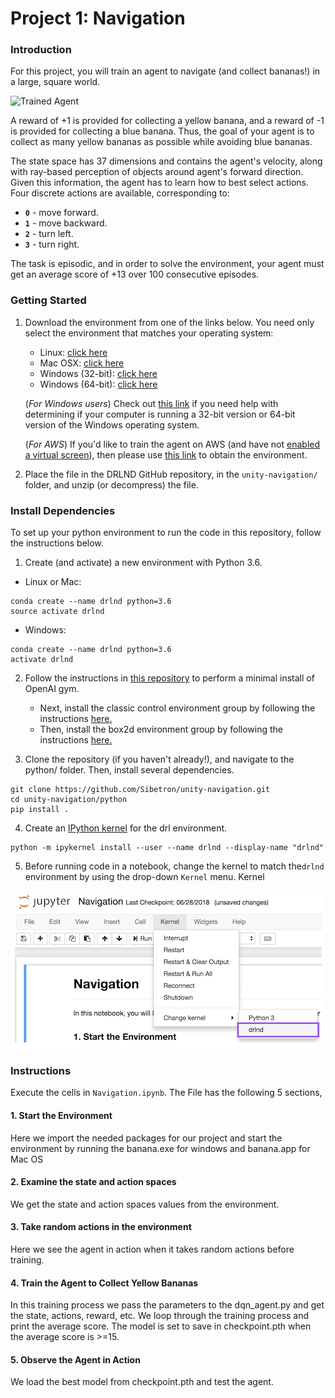 [//]: # (Image References)

[image1]: https://user-images.githubusercontent.com/10624937/42135619-d90f2f28-7d12-11e8-8823-82b970a54d7e.gif "Trained Agent"

# Project 1: Navigation

### Introduction

For this project, you will train an agent to navigate (and collect bananas!) in a large, square world.  

![Trained Agent][image1]

A reward of +1 is provided for collecting a yellow banana, and a reward of -1 is provided for collecting a blue banana.  Thus, the goal of your agent is to collect as many yellow bananas as possible while avoiding blue bananas.  

The state space has 37 dimensions and contains the agent's velocity, along with ray-based perception of objects around agent's forward direction.  Given this information, the agent has to learn how to best select actions.  Four discrete actions are available, corresponding to:
- **`0`** - move forward.
- **`1`** - move backward.
- **`2`** - turn left.
- **`3`** - turn right.

The task is episodic, and in order to solve the environment, your agent must get an average score of +13 over 100 consecutive episodes.

### Getting Started

1. Download the environment from one of the links below.  You need only select the environment that matches your operating system:
    - Linux: [click here](https://s3-us-west-1.amazonaws.com/udacity-drlnd/P1/Banana/Banana_Linux.zip)
    - Mac OSX: [click here](https://s3-us-west-1.amazonaws.com/udacity-drlnd/P1/Banana/Banana.app.zip)
    - Windows (32-bit): [click here](https://s3-us-west-1.amazonaws.com/udacity-drlnd/P1/Banana/Banana_Windows_x86.zip)
    - Windows (64-bit): [click here](https://s3-us-west-1.amazonaws.com/udacity-drlnd/P1/Banana/Banana_Windows_x86_64.zip)
    
    (_For Windows users_) Check out [this link](https://support.microsoft.com/en-us/help/827218/how-to-determine-whether-a-computer-is-running-a-32-bit-version-or-64) if you need help with determining if your computer is running a 32-bit version or 64-bit version of the Windows operating system.

    (_For AWS_) If you'd like to train the agent on AWS (and have not [enabled a virtual screen](https://github.com/Unity-Technologies/ml-agents/blob/master/docs/Training-on-Amazon-Web-Service.md)), then please use [this link](https://s3-us-west-1.amazonaws.com/udacity-drlnd/P1/Banana/Banana_Linux_NoVis.zip) to obtain the environment.

2. Place the file in the DRLND GitHub repository, in the `unity-navigation/` folder, and unzip (or decompress) the file. 


### Install Dependencies
To set up your python environment to run the code in this repository, follow the instructions below.

1. Create (and activate) a new environment with Python 3.6.

- Linux or Mac:
```
conda create --name drlnd python=3.6 
source activate drlnd
```
- Windows:
```
conda create --name drlnd python=3.6 
activate drlnd
```
2. Follow the instructions in [this repository](https://github.com/openai/gym) to perform a minimal install of OpenAI gym.

    - Next, install the classic control environment group by following the instructions [here.](https://github.com/openai/gym#classic-control)
    - Then, install the box2d environment group by following the instructions [here.](https://github.com/openai/gym#box2d)

3. Clone the repository (if you haven't already!), and navigate to the python/ folder. Then, install several dependencies.
```
git clone https://github.com/Sibetron/unity-navigation.git
cd unity-navigation/python
pip install .
```

4. Create an [IPython kernel](http://ipython.readthedocs.io/en/stable/install/kernel_install.html) for the drl environment.
```
python -m ipykernel install --user --name drlnd --display-name "drlnd"
```

5. Before running code in a notebook, change the kernel to match the```drlnd``` environment by using the drop-down ```Kernel``` menu.
Kernel

![alt text](https://github.com/Sibetron/unity-navigation/blob/master/kernel.png?raw=true)

### Instructions

Execute the cells in `Navigation.ipynb`. The File has the following 5 sections,

#### 1. Start the Environment

Here we import the needed packages for our project and start the environment by running the banana.exe for windows and banana.app for Mac OS

#### 2. Examine the state and action spaces

We get the state and action spaces values from the environment.
#### 3. Take random actions in the environment
Here we see the agent in action when it takes random actions before training.

#### 4. Train the Agent to Collect Yellow Bananas
In this training process we pass the parameters to the dqn_agent.py and get the state, actions, reward, etc. We loop through the training process and print the average score. The model is set to save in checkpoint.pth when the average score is >=15. 

#### 5. Observe the Agent in Action
We load the best model from checkpoint.pth and test the agent.





